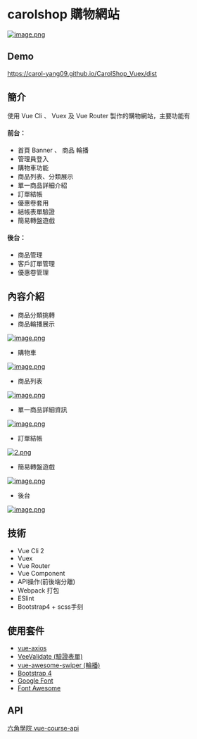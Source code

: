 # carolshop 購物網站

[![image.png](https://i.postimg.cc/9MTxhfcQ/image.png)](https://postimg.cc/XGjKK4ZR)

## Demo

https://carol-yang09.github.io/CarolShop_Vuex/dist

## 簡介

使用 Vue Cli 、 Vuex 及 Vue Router 製作的購物網站，主要功能有

#### 前台：
* 首頁 Banner 、 商品 輪播
* 管理員登入
* 購物車功能
* 商品列表、分類展示
* 單一商品詳細介紹
* 訂單結帳
* 優惠卷套用
* 結帳表單驗證
* 簡易轉盤遊戲

#### 後台：
* 商品管理
* 客戶訂單管理
* 優惠卷管理

## 內容介紹

* 商品分類挑轉
* 商品輪播展示

[![image.png](https://i.postimg.cc/3JHq3Vfx/image.png)](https://postimg.cc/F1DpZWQM)

* 購物車

[![image.png](https://i.postimg.cc/bvvMKnC0/image.png)](https://postimg.cc/FY2DSYQ1)

* 商品列表

[![image.png](https://i.postimg.cc/fLjnjsJk/image.png)](https://postimg.cc/47dSsrvT)

* 單一商品詳細資訊

[![image.png](https://i.postimg.cc/44tJLChf/image.png)](https://postimg.cc/MX62HFDN)

* 訂單結帳

[![2.png](https://i.postimg.cc/FH8fjcBW/2.png)](https://postimg.cc/751Y4CD0)

* 簡易轉盤遊戲

[![image.png](https://i.postimg.cc/63km2m9z/image.png)](https://postimg.cc/Kk5NCQ3g)

* 後台

[![image.png](https://i.postimg.cc/76yr2hPp/image.png)](https://postimg.cc/yJnGqVZP)

## 技術
* Vue Cli 2
* Vuex
* Vue Router
* Vue Component
* API操作(前後端分離)
* Webpack 打包
* ESlint
* Bootstrap4 + scss手刻

## 使用套件

* [vue-axios](https://github.com/imcvampire/vue-axios)
* [VeeValidate (驗證表單)](https://github.com/baianat/vee-validate)
* [vue-awesome-swiper (輪播)](https://github.com/surmon-china/vue-awesome-swiper)
* [Bootstrap 4](https://bootstrap.hexschool.com/)
* [Google Font](https://fonts.google.com/)
* [Font Awesome ](https://fontawesome.com/)

## API

[六角學院 vue-course-api](https://github.com/hexschool/vue-course-api-wiki/wiki)